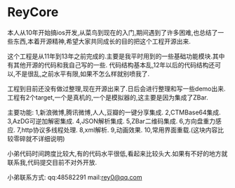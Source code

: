 ReyCore
=======

本人从10年开始搞ios开发,从菜鸟到现在的入门,期间遇到了许多困难,也总结了一些东西,本着开源精神,希望大家共同成长的目的把这个工程开源出来.

这个工程是从11年到13年之前完成的.主要是我平时用到的一些基础功能模块.其中有其他开源的代码和我自己写的一些.
代码结构基本乱,12年以后的代码结构还可以,不是很乱,之前水平有限,如果不怎么样就别喷我了.

工程到目前还没有做过整理,现在开源出来了.日后会进行整理和写一些demo出来.
工程有2个target,一个是真机的,一个是模拟器的,这主要是因为集成了ZBar.

主要功能:
1,新浪微博,腾讯微博,人人,豆瓣的一键分享集成.
2,CTMBase64集成.
3,AzDG可逆加解密集成.
4,JSON解析集成.
5,ZBar二维码集成.
6,方向盘重力感应.
7,http协议多线程处理.
8,xml解析.
9,动画效果.
10,常用界面重载.(这块内容比较零碎就不详细说明)

小弟代码时间跨度比较大,有的代码水平很低,看起来比较头大.如果有不好的地方就联系我,代码提交目前不对外开放.


小弟联系方式:
qq:48582291 mail:rey0@qq.com